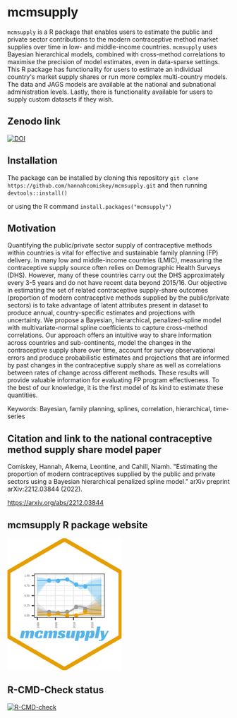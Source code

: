 # mcmsupply

`mcmsupply` is a R package that enables users to estimate the public and private sector contributions to the modern contraceptive method market supplies over time in low- and middle-income countries. `mcmsupply` uses Bayesian hierarchical models, combined with cross-method correlations to maximise the precision of model estimates, even in data-sparse settings. This R package has functionality for users to estimate an individual country's market supply shares or run more complex multi-country models. The data and JAGS models are available at the national and subnational administration levels. Lastly, there is functionality available for users to supply custom datasets if they wish. 

## Zenodo link

[![DOI](https://zenodo.org/badge/473641889.svg)](https://zenodo.org/badge/latestdoi/473641889)

## Installation

The package can be installed by cloning this repository `git clone https://github.com/hannahcomiskey/mcmsupply.git` and then running  `devtools::install()`

or using the R command `install.packages("mcmsupply")`


## Motivation

Quantifying the public/private sector supply of contraceptive methods within countries is vital for effective and sustainable family planning (FP) delivery. In many low and middle-income countries (LMIC), measuring the contraceptive supply source often relies on Demographic Health Surveys (DHS). However, many of these countries carry out the DHS approximately every 3-5 years and do not have recent data beyond 2015/16. Our objective in estimating the set of related contraceptive supply-share outcomes (proportion of modern contraceptive methods supplied by the public/private sectors) is to take advantage of latent attributes present in dataset to produce annual, country-specific estimates and projections with uncertainty. We propose a Bayesian, hierarchical, penalized-spline model with multivariate-normal spline coefficients to capture cross-method correlations. Our approach offers an intuitive way to share information across countries and sub-continents, model the changes in the contraceptive supply share over time, account for survey observational errors and produce probabilistic estimates and projections that are informed by past changes in the contraceptive supply share as well as correlations between rates of change across different methods. These results will provide valuable information for evaluating FP program effectiveness. To the best of our knowledge, it is the first model of its kind to estimate these quantities. 

Keywords: Bayesian, family planning, splines, correlation, hierarchical, time-series

## Citation and link to the national contraceptive method supply share model paper 

Comiskey, Hannah, Alkema, Leontine, and Cahill, Niamh. "Estimating the proportion of modern contraceptives supplied by the public and private sectors using a Bayesian hierarchical penalized spline model." arXiv preprint arXiv:2212.03844 (2022).

https://arxiv.org/abs/2212.03844

## mcmsupply R package website
 
  <a href="http://hannahcomiskey.github.io/mcmsupply/"><img src="https://raw.githubusercontent.com/hannahcomiskey/mcmsupply/master/badge/mcmsupply_badge.png" height="300" align="centre" /></a>
  

## R-CMD-Check status

 <!-- badges: start -->
  [![R-CMD-check](https://github.com/hannahcomiskey/mcmsupply/actions/workflows/R-CMD-check.yaml/badge.svg)](https://github.com/hannahcomiskey/mcmsupply/actions/workflows/R-CMD-check.yaml)
  <!-- badges: end -->
 
